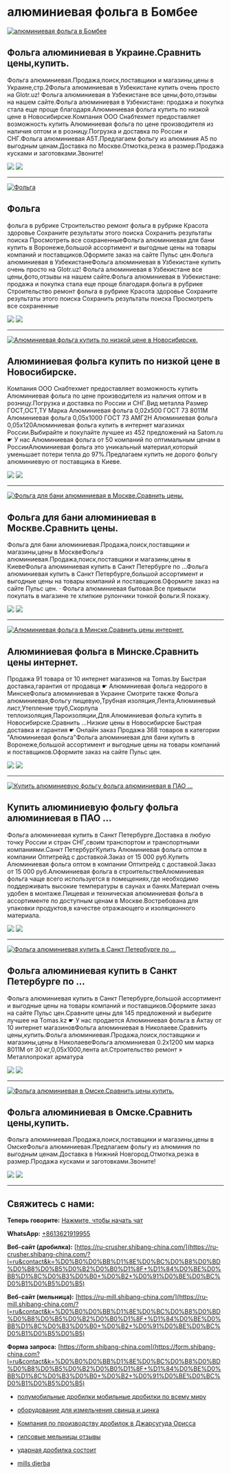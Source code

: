 # алюминиевая фольга в Бомбее

<a href="https://swt.shibang-china.com/?l=ru&img&k=%D0%B0%D0%BB%D1%8E%D0%BC%D0%B8%D0%BD%D0%B8%D0%B5%D0%B2%D0%B0%D1%8F+%D1%84%D0%BE%D0%BB%D1%8C%D0%B3%D0%B0+%D0%B2+%D0%91%D0%BE%D0%BC%D0%B1%D0%B5%D0%B5" target="_blank">![алюминиевая фольга в Бомбее](http://static.shibang-china.com/all-800x300/466.jpg)</a>

## Фольга алюминиевая в Украине.Сравнить цены,купить.
Фольга алюминиевая.Продажа,поиск,поставщики и магазины,цены в Украине,стр.2Фольга алюминиевая в Узбекистане купить очень просто на Glotr.uz! Фольга алюминиевая в Узбекистане все цены,фото,отзывы на нашем сайте.Фольга алюминиевая в Узбекистане: продажа и покупка стала еще проще благодаря.Алюминиевая фольга купить по низкой цене в Новосибирске.Компания ООО Снабтехмет предоставляет возможность купить Алюминиевая фольга по цене производителя из наличия оптом и в розницу.Погрузка и доставка по России и СНГ.Фольга алюминиевая А5Т.Предлагаем фольгу из алюминия А5 по выгодным ценам.Доставка по Москве.Отмотка,резка в размер.Продажа кусками и заготовками.Звоните!


<a href="https://whatsapp.shibangsoft.com/WhatsApp.php" target="_blank" title="WhatsApp">![](http://static.shibang-china.com/icon/whatsapp.png)</a> <a href="https://swt.shibang-china.com/?l=ru&icon&k=%D0%B0%D0%BB%D1%8E%D0%BC%D0%B8%D0%BD%D0%B8%D0%B5%D0%B2%D0%B0%D1%8F+%D1%84%D0%BE%D0%BB%D1%8C%D0%B3%D0%B0+%D0%B2+%D0%91%D0%BE%D0%BC%D0%B1%D0%B5%D0%B5" target="_blank">![](http://static.shibang-china.com/icon/chat-ru.png)</a>

---

<a href="https://swt.shibang-china.com/?l=ru&img&k=%D0%B0%D0%BB%D1%8E%D0%BC%D0%B8%D0%BD%D0%B8%D0%B5%D0%B2%D0%B0%D1%8F+%D1%84%D0%BE%D0%BB%D1%8C%D0%B3%D0%B0+%D0%B2+%D0%91%D0%BE%D0%BC%D0%B1%D0%B5%D0%B5" target="_blank">![Фольга](http://static.shibang-china.com/all-800x300/19.jpg)</a>

## Фольга
фольга в рубрике Строительство ремонт фольга в рубрике Красота здоровье Сохраните результаты этого поиска Сохранить результаты поиска Просмотреть все сохраненныеФольга алюминиевая для бани купить в Воронеже,большой ассортимент и выгодные цены на товары компаний и поставщиков.Оформите заказ на сайте Пульс цен.Фольга алюминиевая в УзбекистанеФольга алюминиевая в Узбекистане купить очень просто на Glotr.uz! Фольга алюминиевая в Узбекистане все цены,фото,отзывы на нашем сайте.Фольга алюминиевая в Узбекистане: продажа и покупка стала еще проще благодаря.фольга в рубрике Строительство ремонт фольга в рубрике Красота здоровье Сохраните результаты этого поиска Сохранить результаты поиска Просмотреть все сохраненные


<a href="https://whatsapp.shibangsoft.com/WhatsApp.php" target="_blank" title="WhatsApp">![](http://static.shibang-china.com/icon/whatsapp.png)</a> <a href="https://swt.shibang-china.com/?l=ru&icon&k=%D0%B0%D0%BB%D1%8E%D0%BC%D0%B8%D0%BD%D0%B8%D0%B5%D0%B2%D0%B0%D1%8F+%D1%84%D0%BE%D0%BB%D1%8C%D0%B3%D0%B0+%D0%B2+%D0%91%D0%BE%D0%BC%D0%B1%D0%B5%D0%B5" target="_blank">![](http://static.shibang-china.com/icon/chat-ru.png)</a>

---

<a href="https://swt.shibang-china.com/?l=ru&img&k=%D0%B0%D0%BB%D1%8E%D0%BC%D0%B8%D0%BD%D0%B8%D0%B5%D0%B2%D0%B0%D1%8F+%D1%84%D0%BE%D0%BB%D1%8C%D0%B3%D0%B0+%D0%B2+%D0%91%D0%BE%D0%BC%D0%B1%D0%B5%D0%B5" target="_blank">![Алюминиевая фольга купить по низкой цене в Новосибирске.](http://static.shibang-china.com/all-800x300/603.jpg)</a>

## Алюминиевая фольга купить по низкой цене в Новосибирске.
Компания ООО Снабтехмет предоставляет возможность купить Алюминиевая фольга по цене производителя из наличия оптом и в розницу.Погрузка и доставка по России и СНГ.Вид металла Размер ГОСТ,ОСТ,ТУ Марка Алюминиевая фольга 0,02x500 ГОСТ 73 8011М Алюминиевая фольга 0,05x1000 ГОСТ 73 АМГ2Н Алюминиевая фольга 0,05x120Алюминиевая фольга купить в интернет магазинах России.Выбирайте и покупайте лучшее из 452 предложений на Satom.ru ☛ У нас Алюминиевая фольга от 50 компаний по оптимальным ценам в РоссииАлюминиевая фольга это уникальный материал,который уменьшает потери тепла до 97%.Предлагаем купить не дорого фольгу алюминиевую от поставщика в Киеве.


<a href="https://whatsapp.shibangsoft.com/WhatsApp.php" target="_blank" title="WhatsApp">![](http://static.shibang-china.com/icon/whatsapp.png)</a> <a href="https://swt.shibang-china.com/?l=ru&icon&k=%D0%B0%D0%BB%D1%8E%D0%BC%D0%B8%D0%BD%D0%B8%D0%B5%D0%B2%D0%B0%D1%8F+%D1%84%D0%BE%D0%BB%D1%8C%D0%B3%D0%B0+%D0%B2+%D0%91%D0%BE%D0%BC%D0%B1%D0%B5%D0%B5" target="_blank">![](http://static.shibang-china.com/icon/chat-ru.png)</a>

---

<a href="https://swt.shibang-china.com/?l=ru&img&k=%D0%B0%D0%BB%D1%8E%D0%BC%D0%B8%D0%BD%D0%B8%D0%B5%D0%B2%D0%B0%D1%8F+%D1%84%D0%BE%D0%BB%D1%8C%D0%B3%D0%B0+%D0%B2+%D0%91%D0%BE%D0%BC%D0%B1%D0%B5%D0%B5" target="_blank">![Фольга для бани алюминиевая в Москве.Сравнить цены.](http://static.shibang-china.com/all-800x300/50.jpg)</a>

## Фольга для бани алюминиевая в Москве.Сравнить цены.
Фольга для бани алюминиевая.Продажа,поиск,поставщики и магазины,цены в МосквеФольга алюминиевая.Продажа,поиск,поставщики и магазины,цены в КиевеФольга алюминиевая купить в Санкт Петербурге по …Фольга алюминиевая купить в Санкт Петербурге,большой ассортимент и выгодные цены на товары компаний и поставщиков.Оформите заказ на сайте Пульс цен.&nbsp;&#0183;&#32;Фольга алюминиевая бытовая.Все привыкли покупать в магазине те хлипкие рулончики тонкой фольги.Я покажу.


<a href="https://whatsapp.shibangsoft.com/WhatsApp.php" target="_blank" title="WhatsApp">![](http://static.shibang-china.com/icon/whatsapp.png)</a> <a href="https://swt.shibang-china.com/?l=ru&icon&k=%D0%B0%D0%BB%D1%8E%D0%BC%D0%B8%D0%BD%D0%B8%D0%B5%D0%B2%D0%B0%D1%8F+%D1%84%D0%BE%D0%BB%D1%8C%D0%B3%D0%B0+%D0%B2+%D0%91%D0%BE%D0%BC%D0%B1%D0%B5%D0%B5" target="_blank">![](http://static.shibang-china.com/icon/chat-ru.png)</a>

---

<a href="https://swt.shibang-china.com/?l=ru&img&k=%D0%B0%D0%BB%D1%8E%D0%BC%D0%B8%D0%BD%D0%B8%D0%B5%D0%B2%D0%B0%D1%8F+%D1%84%D0%BE%D0%BB%D1%8C%D0%B3%D0%B0+%D0%B2+%D0%91%D0%BE%D0%BC%D0%B1%D0%B5%D0%B5" target="_blank">![Алюминиевая фольга в Минске.Сравнить цены интернет.](http://static.shibang-china.com/all-800x300/1015.jpg)</a>

## Алюминиевая фольга в Минске.Сравнить цены интернет.
Продажа 91 товара от 10 интернет магазинов на Tomas.by Быстрая доставка,гарантия от продавца ☛ Алюминиевая фольга недорого в МинскеФольга алюминиевая в Украине Смотрите также Фольга алюминиевая,Фольгу пищевую,Трубная изоляция,Лента,Алюминевый лист,Утепление труб,Скорлупа теплоизоляция,Пароизоляции,Для.Алюминиевая фольга купить в Новосибирске.Сравнить …Низкие цены в Новосибирске Быстрая доставка и гарантия ☛ Онлайн заказ Продажа 368 товаров в категории &quot;Алюминиевая фольга&quot;Фольга алюминиевая для бани купить в Воронеже,большой ассортимент и выгодные цены на товары компаний и поставщиков.Оформите заказ на сайте Пульс цен.


<a href="https://whatsapp.shibangsoft.com/WhatsApp.php" target="_blank" title="WhatsApp">![](http://static.shibang-china.com/icon/whatsapp.png)</a> <a href="https://swt.shibang-china.com/?l=ru&icon&k=%D0%B0%D0%BB%D1%8E%D0%BC%D0%B8%D0%BD%D0%B8%D0%B5%D0%B2%D0%B0%D1%8F+%D1%84%D0%BE%D0%BB%D1%8C%D0%B3%D0%B0+%D0%B2+%D0%91%D0%BE%D0%BC%D0%B1%D0%B5%D0%B5" target="_blank">![](http://static.shibang-china.com/icon/chat-ru.png)</a>

---

<a href="https://swt.shibang-china.com/?l=ru&img&k=%D0%B0%D0%BB%D1%8E%D0%BC%D0%B8%D0%BD%D0%B8%D0%B5%D0%B2%D0%B0%D1%8F+%D1%84%D0%BE%D0%BB%D1%8C%D0%B3%D0%B0+%D0%B2+%D0%91%D0%BE%D0%BC%D0%B1%D0%B5%D0%B5" target="_blank">![Купить алюминиевую фольгу фольга алюминиевая в ПАО …](http://static.shibang-china.com/all-800x300/593.jpg)</a>

## Купить алюминиевую фольгу фольга алюминиевая в ПАО …
Фольга алюминиевая купить в Санкт Петербурге.Доставка в любую точку России и стран СНГ,своим транспортом и транспортными компаниями.Санкт ПетербургКупить Алюминиевая фольга оптом в компании Оптитрейд с доставкой.Заказ от 15 000 руб.Купить Алюминиевая фольга оптом в компании Оптитрейд с доставкой.Заказ от 15 000 руб.Алюминиевая фольга в строительствеАлюминиевая фольга чаще всего используется в помещениях,где необходимо поддерживать высокие температуры в саунах и банях.Материал очень удобен в монтаже.Пищевая и техническая алюминиевая фольга в ассортименте по доступным ценам в Москве.Востребована для упаковки продуктов,в качестве отражающего и изоляционного материала.


<a href="https://whatsapp.shibangsoft.com/WhatsApp.php" target="_blank" title="WhatsApp">![](http://static.shibang-china.com/icon/whatsapp.png)</a> <a href="https://swt.shibang-china.com/?l=ru&icon&k=%D0%B0%D0%BB%D1%8E%D0%BC%D0%B8%D0%BD%D0%B8%D0%B5%D0%B2%D0%B0%D1%8F+%D1%84%D0%BE%D0%BB%D1%8C%D0%B3%D0%B0+%D0%B2+%D0%91%D0%BE%D0%BC%D0%B1%D0%B5%D0%B5" target="_blank">![](http://static.shibang-china.com/icon/chat-ru.png)</a>

---

<a href="https://swt.shibang-china.com/?l=ru&img&k=%D0%B0%D0%BB%D1%8E%D0%BC%D0%B8%D0%BD%D0%B8%D0%B5%D0%B2%D0%B0%D1%8F+%D1%84%D0%BE%D0%BB%D1%8C%D0%B3%D0%B0+%D0%B2+%D0%91%D0%BE%D0%BC%D0%B1%D0%B5%D0%B5" target="_blank">![Фольга алюминиевая купить в Санкт Петербурге по …](http://static.shibang-china.com/all-800x300/554.jpg)</a>

## Фольга алюминиевая купить в Санкт Петербурге по …
Фольга алюминиевая купить в Санкт Петербурге,большой ассортимент и выгодные цены на товары компаний и поставщиков.Оформите заказ на сайте Пульс цен.Сравните цены для 145 предложений и выберите лучшее на Tomas.kz ☛ У нас продается Алюминиевая фольга в Актау от 10 интернет магазиновФольга алюминиевая в Николаеве.Сравнить цены,купить.Фольга алюминиевая.Продажа,поиск,поставщики и магазины,цены в НиколаевеФольга алюминиевая 0.2х1200 мм марка 8011М от 30 кг,0,05х1000,лента ал.Строительство ремонт &#187; Металлопрокат арматура


<a href="https://whatsapp.shibangsoft.com/WhatsApp.php" target="_blank" title="WhatsApp">![](http://static.shibang-china.com/icon/whatsapp.png)</a> <a href="https://swt.shibang-china.com/?l=ru&icon&k=%D0%B0%D0%BB%D1%8E%D0%BC%D0%B8%D0%BD%D0%B8%D0%B5%D0%B2%D0%B0%D1%8F+%D1%84%D0%BE%D0%BB%D1%8C%D0%B3%D0%B0+%D0%B2+%D0%91%D0%BE%D0%BC%D0%B1%D0%B5%D0%B5" target="_blank">![](http://static.shibang-china.com/icon/chat-ru.png)</a>

---

<a href="https://swt.shibang-china.com/?l=ru&img&k=%D0%B0%D0%BB%D1%8E%D0%BC%D0%B8%D0%BD%D0%B8%D0%B5%D0%B2%D0%B0%D1%8F+%D1%84%D0%BE%D0%BB%D1%8C%D0%B3%D0%B0+%D0%B2+%D0%91%D0%BE%D0%BC%D0%B1%D0%B5%D0%B5" target="_blank">![Фольга алюминиевая в Омске.Сравнить цены,купить.](http://static.shibang-china.com/all-800x300/1164.jpg)</a>

## Фольга алюминиевая в Омске.Сравнить цены,купить.
Фольга алюминиевая.Продажа,поиск,поставщики и магазины,цены в ОмскеФольга алюминиевая.Предлагаем фольгу из алюминия по выгодным ценам.Доставка в Нижний Новгород.Отмотка,резка в размер.Продажа кусками и заготовками.Звоните!

<a href="https://whatsapp.shibangsoft.com/WhatsApp.php" target="_blank" title="WhatsApp">![](http://static.shibang-china.com/icon/whatsapp.png)</a> <a href="https://swt.shibang-china.com/?l=ru&icon&k=%D0%B0%D0%BB%D1%8E%D0%BC%D0%B8%D0%BD%D0%B8%D0%B5%D0%B2%D0%B0%D1%8F+%D1%84%D0%BE%D0%BB%D1%8C%D0%B3%D0%B0+%D0%B2+%D0%91%D0%BE%D0%BC%D0%B1%D0%B5%D0%B5" target="_blank">![](http://static.shibang-china.com/icon/chat-ru.png)</a>

---
## Свяжитесь с нами:

**Теперь говорите:** [Нажмите, чтобы начать чат](https://swt.shibang-china.com?l=ru&contact&k=%D0%B0%D0%BB%D1%8E%D0%BC%D0%B8%D0%BD%D0%B8%D0%B5%D0%B2%D0%B0%D1%8F+%D1%84%D0%BE%D0%BB%D1%8C%D0%B3%D0%B0+%D0%B2+%D0%91%D0%BE%D0%BC%D0%B1%D0%B5%D0%B5)

**WhatsApp:**  [+8613621919955](https://whatsapp.shibangsoft.com/WhatsApp.php)

**Веб-сайт (дробилка):** [https://ru-crusher.shibang-china.com/](https://ru-crusher.shibang-china.com/?l=ru&contact&k=%D0%B0%D0%BB%D1%8E%D0%BC%D0%B8%D0%BD%D0%B8%D0%B5%D0%B2%D0%B0%D1%8F+%D1%84%D0%BE%D0%BB%D1%8C%D0%B3%D0%B0+%D0%B2+%D0%91%D0%BE%D0%BC%D0%B1%D0%B5%D0%B5)

**Веб-сайт (мельница):** [https://ru-mill.shibang-china.com/](https://ru-mill.shibang-china.com/?l=ru&contact&k=%D0%B0%D0%BB%D1%8E%D0%BC%D0%B8%D0%BD%D0%B8%D0%B5%D0%B2%D0%B0%D1%8F+%D1%84%D0%BE%D0%BB%D1%8C%D0%B3%D0%B0+%D0%B2+%D0%91%D0%BE%D0%BC%D0%B1%D0%B5%D0%B5)

**Форма запроса:** [https://form.shibang-china.com](https://form.shibang-china.com?l=ru&contact&k=%D0%B0%D0%BB%D1%8E%D0%BC%D0%B8%D0%BD%D0%B8%D0%B5%D0%B2%D0%B0%D1%8F+%D1%84%D0%BE%D0%BB%D1%8C%D0%B3%D0%B0+%D0%B2+%D0%91%D0%BE%D0%BC%D0%B1%D0%B5%D0%B5)

* [полумобильные дробилки мобильные дробилки по всему миру](../131/%D0%BF%D0%BE%D0%BB%D1%83%D0%BC%D0%BE%D0%B1%D0%B8%D0%BB%D1%8C%D0%BD%D1%8B%D0%B5%20%D0%B4%D1%80%D0%BE%D0%B1%D0%B8%D0%BB%D0%BA%D0%B8%20%D0%BC%D0%BE%D0%B1%D0%B8%D0%BB%D1%8C%D0%BD%D1%8B%D0%B5%20%D0%B4%D1%80%D0%BE%D0%B1%D0%B8%D0%BB%D0%BA%D0%B8%20%D0%BF%D0%BE%20%D0%B2%D1%81%D0%B5%D0%BC%D1%83%20%D0%BC%D0%B8%D1%80%D1%83.md)

* [оборудование для измельчения свинца и цинка](../131/%D0%BE%D0%B1%D0%BE%D1%80%D1%83%D0%B4%D0%BE%D0%B2%D0%B0%D0%BD%D0%B8%D0%B5%20%D0%B4%D0%BB%D1%8F%20%D0%B8%D0%B7%D0%BC%D0%B5%D0%BB%D1%8C%D1%87%D0%B5%D0%BD%D0%B8%D1%8F%20%D1%81%D0%B2%D0%B8%D0%BD%D1%86%D0%B0%20%D0%B8%20%D1%86%D0%B8%D0%BD%D0%BA%D0%B0.md)

* [Компания по производству дробилок в Джарсугуда Орисса](../134/%D0%9A%D0%BE%D0%BC%D0%BF%D0%B0%D0%BD%D0%B8%D1%8F%20%D0%BF%D0%BE%20%D0%BF%D1%80%D0%BE%D0%B8%D0%B7%D0%B2%D0%BE%D0%B4%D1%81%D1%82%D0%B2%D1%83%20%D0%B4%D1%80%D0%BE%D0%B1%D0%B8%D0%BB%D0%BE%D0%BA%20%D0%B2%20%D0%94%D0%B6%D0%B0%D1%80%D1%81%D1%83%D0%B3%D1%83%D0%B4%D0%B0%20%D0%9E%D1%80%D0%B8%D1%81%D1%81%D0%B0.md)

* [гипсовые мельницы отзывы](../134/%D0%B3%D0%B8%D0%BF%D1%81%D0%BE%D0%B2%D1%8B%D0%B5%20%D0%BC%D0%B5%D0%BB%D1%8C%D0%BD%D0%B8%D1%86%D1%8B%20%D0%BE%D1%82%D0%B7%D1%8B%D0%B2%D1%8B.md)

* [ударная дробилка состоит](../133/%D1%83%D0%B4%D0%B0%D1%80%D0%BD%D0%B0%D1%8F%20%D0%B4%D1%80%D0%BE%D0%B1%D0%B8%D0%BB%D0%BA%D0%B0%20%D1%81%D0%BE%D1%81%D1%82%D0%BE%D0%B8%D1%82.md)

* [mills djerba](../134/mills%20djerba.md)